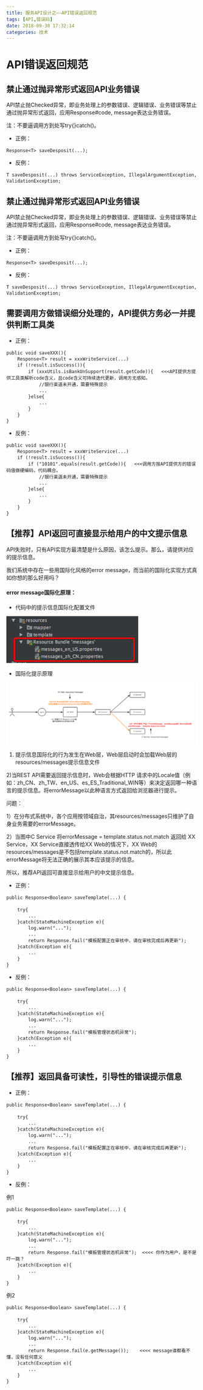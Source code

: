 ```yaml
---
title: 服务API设计之——API错误返回规范
tags: [API,错误码]
date: 2018-09-30 17:32:14
categories: 技术
---
```


# API错误返回规范

## 禁止通过抛异常形式返回API业务错误

API禁止抛Checked异常，即业务处理上的参数错误、逻辑错误、业务错误等禁止通过抛异常形式返回，应用Response#code, message表达业务错误。

注：不要逼调用方到处写try{}catch()。

- 正例：

```
Response<T> saveDesposit(...);

```

- 反例：

```
T saveDesposit(...) throws ServiceException, IllegalArgumentException, ValidationException;

```



<!--more-->



## 禁止通过抛异常形式返回API业务错误

API禁止抛Checked异常，即业务处理上的参数错误、逻辑错误、业务错误等禁止通过抛异常形式返回，应用Response#code, message表达业务错误。

注：不要逼调用方到处写try{}catch()。

- 正例：

```
Response<T> saveDesposit(...);

```

- 反例：

```
T saveDesposit(...) throws ServiceException, IllegalArgumentException, ValidationException;

```



## 需要调用方做错误细分处理的，API提供方务必一并提供判断工具类

- 正例：

```
public void saveXXX(){
    Response<T> result = xxxWriteService(...)
    if (!result.isSuccess()){
        if (xxxUtils.isBankUnSupport(result.getCode)){   <<<API提供方提供工具类解析code含义，且code含义可持续迭代更新，调用方无感知。
            //银行渠道未开通，需要特殊提示
            ...
        }else{
            ...
        }
    }
}

```

- 反例：

```
public void saveXXX(){
    Response<T> result = xxxWriteService(...)
    if (!result.isSuccess()){
        if ("10101".equals(result.getCode)){   <<<调用方按API提供方的错误码值做硬编码，代码耦合。
            //银行渠道未开通，需要特殊提示
            ...
        }else{
            ...
        }
    }
}

```





## 【推荐】API返回可直接显示给用户的中文提示信息

API失败时，只有API实现方最清楚是什么原因，该怎么提示。那么，请提供对应的提示信息。



我们系统中存在一些用国际化风格的error message，而当前的国际化实现方式真如你想的那么好用吗？



#### **error message国际化原理：**

- 代码中的提示信息国际化配置文件

![image-20180930154223074](服务API设计之——API错误返回规范/img-1.png)



- 国际化提示原理

![image-20180930162340975](服务API设计之——API错误返回规范/img-2.png)

1) 提示信息国际化的行为发生在Web层，Web层启动时会加载Web层的resources/messages提示信息文件

2)当REST API需要返回提示信息时，Web会根据HTTP 请求中的Locale值（例如：zh_CN、zh_TW、en_US、es_ES_Traditional_WIN等）来决定返回哪一种语言的提示信息。将errorMessage以此种语言方式返回给浏览器进行提示。



问题：

1）在分布式系统中，各个应用按领域自治，其resources/messages只维护了自身业务需要的errorMessage。

2）当图中C Service 将errorMessage = template.status.not.match 返回给 XX Service，XX Service直接透传给XX Web的情况下，XX Web的resources/messages是不包括template.status.not.match的，所以此errorMessage将无法正确的展示其本应该提示的信息。



所以，推荐API返回可直接显示给用户的中文提示信息。



- 正例：

```
public Response<Boolean> saveTemplate(...) {

    try{
        ...
    }catch(StateMachineException e){
        log.warn("...");
        ...
        return Response.fail("模板配置正在审核中，请在审核完成后再更新");
    }catch(Exception e){
        ...
    }
}

```

- 反例： 

```
public Response<Boolean> saveTemplate(...) {

    try{
        ...
    }catch(StateMachineException e){
        log.warn("...");
        ...
        return Response.fail("模板管理状态机异常");
    }catch(Exception e){
        ...
    }
}
```



## 【推荐】返回具备可读性，引导性的错误提示信息

- 正例：

```
public Response<Boolean> saveTemplate(...) {

    try{
        ...
    }catch(StateMachineException e){
        log.warn("...");
        ...
        return Response.fail("模板配置正在审核中，请在审核完成后再更新");
    }catch(Exception e){
        ...
    }
}

```

- 反例：

例1 

```
public Response<Boolean> saveTemplate(...) {

    try{
        ...
    }catch(StateMachineException e){
        log.warn("...");
        ...
        return Response.fail("模板管理状态机异常");  <<<< 你作为用户，是不是吓一跳？
    }catch(Exception e){
        ...
    }
}
```

例2

```
public Response<Boolean> saveTemplate(...) {

    try{
        ...
    }catch(StateMachineException e){
        log.warn("...");
        ...
        return Response.fail(e.getMessage());    <<<< message谁都看不懂，没有任何意义
    }catch(Exception e){
        ...
    }
}
```

